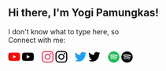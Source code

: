 ## Hi there, I'm Yogi Pamungkas!

I don't know what to type here, so
<br/>
Connect with me:

<a href="https://youtube.com/channel/UCD1DL3FJCakV-_e6jVMstzA#gh-dark-mode-only" rel="nofollow">
  <img src="./img/youtube-dark.svg" alt="website" style="width: 24px;"height: 24px;"></a>
<a href="https://youtube.com/channel/UCD1DL3FJCakV-_e6jVMstzA#gh-light-mode-only" rel="nofollow">
  <img src="./img/youtube-light.svg" alt="website" style="width: 24px;"height: 24px;"></a>
&nbsp;&nbsp;
<a href="https://instagram.com/yogistrash#gh-dark-mode-only" rel="nofollow">
  <img src="./img/instagram-dark.svg" alt="website" style="width: 24px;"height: 24px;"></a>
<a href="https://instagram.com/yogistrash#gh-light-mode-only" rel="nofollow">
  <img src="./img/instagram-light.svg" alt="website" style="width: 24px;"height: 24px;"></a>
&nbsp;&nbsp;
<a href="https://twitter.com/yog1strash#gh-dark-mode-only" rel="nofollow">
  <img src="./img/twitter-dark.svg" alt="website" style="width: 24px;"height: 24px;"></a>
<a href="https://twitter.com/yog1strash#gh-light-mode-only" rel="nofollow">
  <img src="./img/twitter-light.svg" alt="website" style="width: 24px;"height: 24px;"></a>
&nbsp;&nbsp;
<a href="https://open.spotify.com/user/ol0hjvrny89ab9kd9imkqfdt0#gh-dark-mode-only" rel="nofollow">
  <img src="./img/spotify-dark.svg" alt="website" style="width: 23px;"height: 23px;"></a>
<a href="https://open.spotify.com/user/ol0hjvrny89ab9kd9imkqfdt0#gh-light-mode-only" rel="nofollow">
  <img src="./img/spotify-light.svg" alt="website" style="width: 23px;"height: 23px;"></a>

